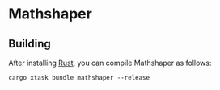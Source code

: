# Mathshaper

## Building

After installing [Rust](https://rustup.rs/), you can compile Mathshaper as follows:

```shell
cargo xtask bundle mathshaper --release
```
